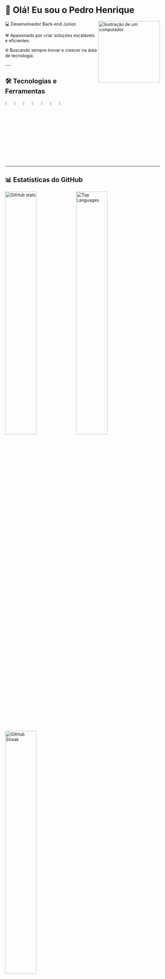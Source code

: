 # 👋 Olá! Eu sou o Pedro Henrique  
<p>
<img src="https://www.katalyze.com.br/wp-content/uploads/2021/12/Brandingggg.png" alt="ilustração de um computador" min-width="200px" max-width="200px" width="200px" align="right">

💻 Desenvolvedor Back-end Junior.

⚒️ Apaixonado por criar soluções escaláveis e eficientes.  

🌐 Buscando sempre inovar e crescer na área de tecnologia.
</p>
---

## 🛠️ Tecnologias e Ferramentas

<p align="left">
<img src="https://camo.githubusercontent.com/9e8b3af8a098a645ed25b96b0cf1912032b0bd7bb20b843213b8b5325ee75d24/68747470733a2f2f63646e2e6a7364656c6976722e6e65742f67682f64657669636f6e732f64657669636f6e406c61746573742f69636f6e732f6a6176617363726970742f6a6176617363726970742d6f726967696e616c2e737667" alt="GitHub stats" width="5%"/>
<img src="https://upload.wikimedia.org/wikipedia/commons/4/4c/Typescript_logo_2020.svg" alt="GitHub stats" width="5%"/>
<img src="https://upload.wikimedia.org/wikipedia/commons/a/a8/NestJS.svg" alt="GitHub stats" width="5%"/>
<img src="https://upload.wikimedia.org/wikipedia/commons/d/d9/Node.js_logo.svg" alt="GitHub stats" width="5%"/>
<img src="https://camo.githubusercontent.com/9e97d21593512d9041b79d1df0b9d9e168b5023460ee91a2401f2937bb9be463/68747470733a2f2f63646e2e6a7364656c6976722e6e65742f67682f64657669636f6e732f64657669636f6e406c61746573742f69636f6e732f707974686f6e2f707974686f6e2d6f726967696e616c2d776f72646d61726b2e737667" alt="GitHub stats" width="5%"/>
<img src="https://camo.githubusercontent.com/fe638a0898d3eae913b1f034eeb79a5889bb873acb8edf4de964584828d59d4b/68747470733a2f2f63646e2e6a7364656c6976722e6e65742f67682f64657669636f6e732f64657669636f6e406c61746573742f69636f6e732f646f636b65722f646f636b65722d6f726967696e616c2d776f72646d61726b2e737667" alt="GitHub stats" width="5%"/>
<img src="https://camo.githubusercontent.com/52eb44c613bd424b64395e9060be9101446a13fa87f7a334b36d5d2892e0fd3e/68747470733a2f2f63646e2e6a7364656c6976722e6e65742f67682f64657669636f6e732f64657669636f6e406c61746573742f69636f6e732f706f737467726573716c2f706f737467726573716c2d706c61696e2d776f72646d61726b2e737667" alt="GitHub stats" width="5%"/>
</p>

---


## 📊 Estatísticas do GitHub

<p align="left">
  <img src="https://github-readme-stats.vercel.app/api?username=PedroMoreno07&show_icons=true&theme=tokyonight" alt="GitHub stats" width="45%"/>
  <img src="https://github-readme-stats.vercel.app/api/top-langs/?username=PedroMoreno07&theme=dark&layout=compact&hide_border=false&count_private=true" alt="Top Languages" width="45%"/>
  <img src="https://github-readme-streak-stats.herokuapp.com/?user=PedroMoreno07&theme=dark&hide_border=false" alt="GitHub Streak" width="45%"/>
</p>
<p align="left">

---

## 🚀 Projetos em Destaque

- 🔗 [Plataforma de Turismo](https://github.com/PedroMoreno07/tourism-enterprises-api)
- 🔗 [Sistema de Gerenciamento de Tarefas](https://github.com/PedroMoreno07/Sistema-de-Gerenciamento-de-Tarefas)  

---

## 🌎 Onde me encontrar

[![LinkedIn](https://img.shields.io/badge/-LinkedIn-0A66C2?style=flat&logo=linkedin&logoColor=white)](https://www.linkedin.com/in/dev-pedro-moreno/)
[![GitHub](https://img.shields.io/badge/-GitHub-181717?style=flat&logo=github&logoColor=white)](https://github.com/PedroMoreno07)

---